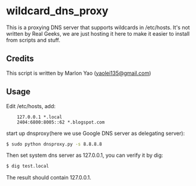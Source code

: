 wildcard_dns_proxy
==================

This is a proxying DNS server that supports wildcards in /etc/hosts.  It's not written by Real Geeks, we are just hosting it here to make it easier to install from scripts and stuff.

## Credits

This script is written by Marlon Yao (yaolei135@gmail.com)

## Usage

Edit /etc/hosts, add:
```
    127.0.0.1 *.local
    2404:6800:8005::62 *.blogspot.com
```

start up dnsproxy(here we use Google DNS server as delegating server):

```bash
$ sudo python dnsproxy.py -s 8.8.8.8
```

Then set system dns server as 127.0.0.1, you can verify it by dig:

```bash
$ dig test.local
```

The result should contain 127.0.0.1.
